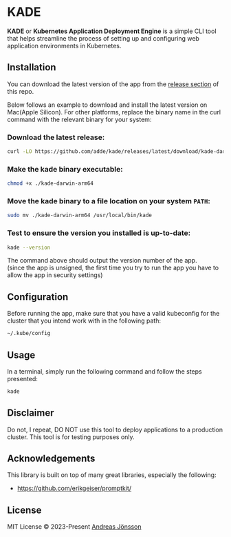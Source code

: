 # KADE

__KADE__ or __Kubernetes Application Deployment Engine__ is a simple CLI tool that helps streamline the process of setting up and configuring web application environments in Kubernetes.

## Installation

You can download the latest version of the app from the [release section](https://github.com/adde/kade/releases/latest) of this repo.

Below follows an example to download and install the latest version on Mac(Apple Silicon). For other platforms, replace the binary name in the curl command with the relevant binary for your system:

### Download the latest release:

```sh
curl -LO https://github.com/adde/kade/releases/latest/download/kade-darwin-arm64
```

### Make the kade binary executable:

```sh
chmod +x ./kade-darwin-arm64
```

### Move the kade binary to a file location on your system `PATH`:

```sh
sudo mv ./kade-darwin-arm64 /usr/local/bin/kade
```

### Test to ensure the version you installed is up-to-date:

```sh
kade --version
```
The command above should output the version number of the app.    
(since the app is unsigned, the first time you try to run the app you have to allow the app in security settings)

## Configuration

Before running the app, make sure that you have a valid kubeconfig for the cluster that you intend work with in the following path:

```sh
~/.kube/config
```

## Usage

In a terminal, simply run the following command and follow the steps presented:

```sh
kade
```

## Disclaimer

Do not, I repeat, DO NOT use this tool to deploy applications to a production cluster. This tool is for testing purposes only.

## Acknowledgements

This library is built on top of many great libraries, especially the following:

* https://github.com/erikgeiser/promptkit/

## License

MIT License © 2023-Present [Andreas Jönsson](https://github.com/adde)
